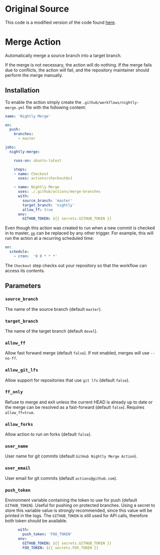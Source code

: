 # Original Source

This code is a modified version of the code found
[here](https://github.com/robotology/gh-action-nightly-merge).

# Merge Action

Automatically merge a source branch into a target branch.

If the merge is not necessary, the action will do nothing.
If the merge fails due to conflicts, the action will fail, and the repository
maintainer should perform the merge manually.

## Installation

To enable the action simply create the `.github/workflows/nightly-merge.yml`
file with the following content:

```yml
name: 'Nightly Merge'

on:
  push:
    branches:
      - master

jobs:
  nightly-merge:

    runs-on: ubuntu-latest

    steps:
    - name: Checkout
      uses: actions/checkout@v1

    - name: Nightly Merge
      uses: ./.github/actions/merge-branches
      with:
        source_branch: 'master'
        target_branch: 'nightly'
        allow_ff: true
      env:
        GITHUB_TOKEN: ${{ secrets.GITHUB_TOKEN }}
```

Even though this action was created to run when a new commit is checked in to master,
[`on`](https://help.github.com/en/articles/workflow-syntax-for-github-actions#on)
can be replaced by any other trigger.
For example, this will run the action at a recurring scheduled time:

```yml
on:
  schedule:
    - cron:  '0 0 * * *'
```

The `Checkout` step checks out your repository so that the workflow
can access its contents.

## Parameters

### `source_branch`

The name of the source branch (default `master`).

### `target_branch`

The name of the target branch (default `devel`).

### `allow_ff`

Allow fast forward merge (default `false`). If not enabled, merges will use
`--no-ff`.

### `allow_git_lfs`

Allow support for repositories that use `git lfs` (default `false`). 

### `ff_only`

Refuse to merge and exit unless the current HEAD is already up to date or the
merge can be resolved as a fast-forward (default `false`).
Requires `allow_ff=true`.

### `allow_forks`

Allow action to run on forks (default `false`).

### `user_name`

User name for git commits (default `GitHub Nightly Merge Action`).

### `user_email`

User email for git commits (default `actions@github.com`).

### `push_token`

Environment variable containing the token to use for push (default
`GITHUB_TOKEN`).
Useful for pushing on protected branches.
Using a secret to store this variable value is strongly recommended, since this
value will be printed in the logs.
The `GITHUB_TOKEN` is still used for API calls, therefore both token should be
available.

```yml
      with:
        push_token: 'FOO_TOKEN'
      env:
        GITHUB_TOKEN: ${{ secrets.GITHUB_TOKEN }}
        FOO_TOKEN: ${{ secrets.FOO_TOKEN }}
```
